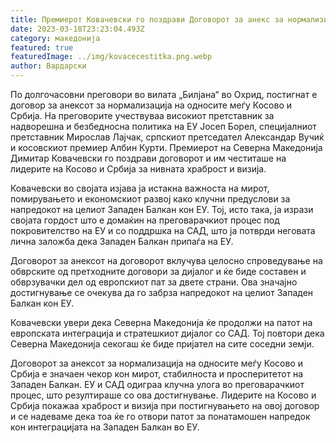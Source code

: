 ```yaml
---
title: Премиерот Ковачевски го поздрави Договорот за анекс за нормализирање
date: 2023-03-18T23:23:04.493Z
category: македонија
featured: true
featuredImage: ../img/kovacecestitka.png.webp
author: Вардарски
---
```


По долгочасовни преговори во вилата „Билјана“ во Охрид, постигнат е договор за анексот за нормализација на односите меѓу Косово и Србија. На преговорите учествуваа високиот претставник за надворешна и безбедносна политика на ЕУ Јосеп Борел, специјалниот претставник Мирослав Лајчак, српскиот претседател Александар Вучиќ и косовскиот премиер Албин Курти. Премиерот на Северна Македонија Димитар Ковачевски го поздрави договорот и им честиташе на лидерите на Косово и Србија за нивната храброст и визија.

Ковачевски во својата изјава ја истакна важноста на мирот, помирувањето и економскиот развој како клучни предуслови за напредокот на целиот Западен Балкан кон ЕУ. Тој, исто така, ја изрази својата гордост што е домаќин на преговарачкиот процес под покровителство на ЕУ и со поддршка на САД, што ја потврди неговата лична заложба дека Западен Балкан припаѓа на ЕУ.

Договорот за анексот на договорот вклучува целосно спроведување на обврските од претходните договори за дијалог и ќе биде составен и обврзувачки дел од европскиот пат за двете страни. Ова значајно достигнување се очекува да го забрза напредокот на целиот Западен Балкан кон ЕУ.

Ковачевски увери дека Северна Македонија ќе продолжи на патот на европската интеграција и стратешкиот дијалог со САД. Тој повтори дека Северна Македонија секогаш ќе биде пријател на сите соседни земји.

Договорот за анексот за нормализација на односите меѓу Косово и Србија е значаен чекор кон мирот, стабилноста и просперитетот на Западен Балкан. ЕУ и САД одиграа клучна улога во преговарачкиот процес, што резултираше со ова достигнување. Лидерите на Косово и Србија покажаа храброст и визија при постигнувањето на овој договор и се надеваме дека тоа ќе го отвори патот за понатамошен напредок кон интеграцијата на Западен Балкан во ЕУ.
